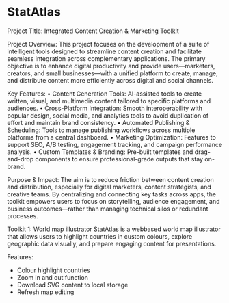 # StatAtlas
Project Title:
Integrated Content Creation & Marketing Toolkit

Project Overview:
This project focuses on the development of a suite of intelligent tools designed to streamline content creation and facilitate seamless integration across complementary applications. The primary objective is to enhance digital productivity and provide users—marketers, creators, and small businesses—with a unified platform to create, manage, and distribute content more efficiently across digital and social channels.

Key Features:
	•	Content Generation Tools: AI-assisted tools to create written, visual, and multimedia content tailored to specific platforms and audiences.
	•	Cross-Platform Integration: Smooth interoperability with popular design, social media, and analytics tools to avoid duplication of effort and maintain brand consistency.
	•	Automated Publishing & Scheduling: Tools to manage publishing workflows across multiple platforms from a central dashboard.
	•	Marketing Optimization: Features to support SEO, A/B testing, engagement tracking, and campaign performance analysis.
	•	Custom Templates & Branding: Pre-built templates and drag-and-drop components to ensure professional-grade outputs that stay on-brand.

Purpose & Impact:
The aim is to reduce friction between content creation and distribution, especially for digital marketers, content strategists, and creative teams. By centralizing and connecting key tasks across apps, the toolkit empowers users to focus on storytelling, audience engagement, and business outcomes—rather than managing technical silos or redundant processes.


Toolkit 1: World map illustrator
StatAtlas is a webbased world map illustrator that allows users to highlight countries in custom colours, explore geographic data visually, and prepare engaging content for presentations. 

Features:

- Colour highlight countries
- Zoom in and out function
- Download SVG content to local storage
- Refresh map editing

